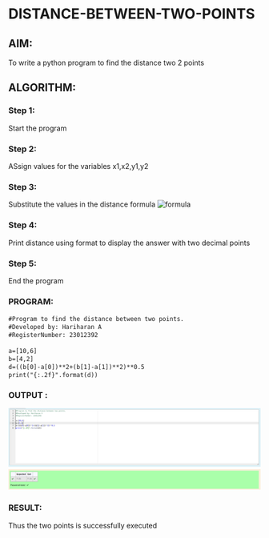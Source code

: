 # DISTANCE-BETWEEN-TWO-POINTS

## AIM:
To write a python program to find the distance two 2 points
## ALGORITHM:
### Step 1: 
Start the program
### Step 2: 
ASsign values for the variables x1,x2,y1,y2
### Step 3: 
Substitute the values in the distance formula  ![formula](/formula.JPG)
### Step 4: 
Print distance using format to display the answer with two decimal points 
### Step 5: 
End the program
### PROGRAM:
```
#Program to find the distance between two points.
#Developed by: Hariharan A
#RegisterNumber: 23012392

a=[10,6]
b=[4,2]
d=((b[0]-a[0])**2+(b[1]-a[1])**2)**0.5
print("{:.2f}".format(d))
```

### OUTPUT :
![Output](distancescreenshot-2.png)



### RESULT:
Thus the two points is successfully executed
